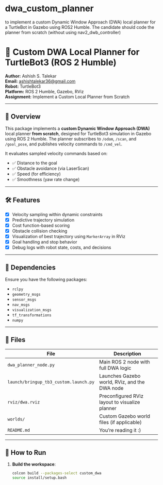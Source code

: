 # dwa_custom_planner
to implement a custom Dynamic Window Approach (DWA) local planner for a TurtleBot in Gazebo using ROS2 Humble. The candidate should code the planner from scratch (without using nav2_dwb_controller)




# 🧭 Custom DWA Local Planner for TurtleBot3 (ROS 2 Humble)

**Author:** Ashish S. Talekar  
**Email:** ashishtalekar36@gmail.com  
**Robot:** TurtleBot3  
**Platform:** ROS 2 Humble, Gazebo, RViz  
**Assignment:** Implement a Custom Local Planner from Scratch

---

## 📌 Overview

This package implements a **custom Dynamic Window Approach (DWA)** local planner **from scratch**, designed for TurtleBot3 simulation in Gazebo using ROS 2 Humble. The planner subscribes to `/odom`, `/scan`, and `/goal_pose`, and publishes velocity commands to `/cmd_vel`.

It evaluates sampled velocity commands based on:
- ✅ Distance to the goal
- ✅ Obstacle avoidance (via LaserScan)
- ✅ Speed (for efficiency)
- ✅ Smoothness (yaw rate change)

---

## 🛠️ Features

- [x] Velocity sampling within dynamic constraints
- [x] Predictive trajectory simulation
- [x] Cost function-based scoring
- [x] Obstacle collision checking
- [x] Visualization of best trajectory using `MarkerArray` in RViz
- [x] Goal handling and stop behavior
- [x] Debug logs with robot state, costs, and decisions

---

## 🔧 Dependencies

Ensure you have the following packages:
- `rclpy`
- `geometry_msgs`
- `sensor_msgs`
- `nav_msgs`
- `visualization_msgs`
- `tf_transformations`
- `numpy`

---

## 📂 Files

| File | Description |
|------|-------------|
| `dwa_planner_node.py` | Main ROS 2 node with full DWA logic |
| `launch/bringup_tb3_custom.launch.py` | Launches Gazebo world, RViz, and the DWA node |
| `rviz/dwa.rviz` | Preconfigured RViz layout to visualize planner |
| `worlds/` | Custom Gazebo world files (if applicable) |
| `README.md` | You’re reading it :) |

---

## 🚀 How to Run

1. **Build the workspace**:
   ```bash
   colcon build --packages-select custom_dwa
   source install/setup.bash

